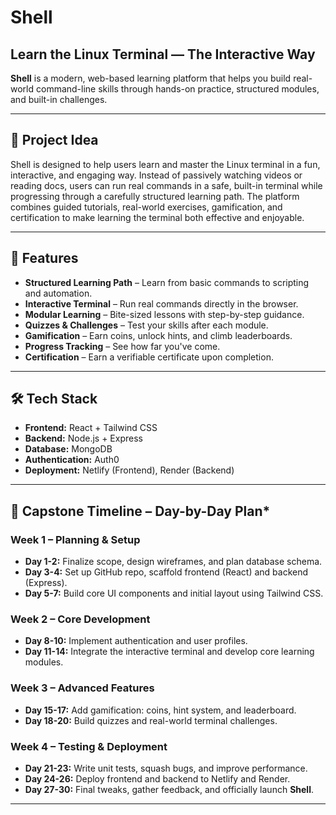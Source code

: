 # Shell

## Learn the Linux Terminal — The Interactive Way

**Shell** is a modern, web-based learning platform that helps you build real-world command-line skills through hands-on practice, structured modules, and built-in challenges.

---

## 🧠 Project Idea

Shell is designed to help users learn and master the Linux terminal in a fun, interactive, and engaging way. Instead of passively watching videos or reading docs, users can run real commands in a safe, built-in terminal while progressing through a carefully structured learning path. The platform combines guided tutorials, real-world exercises, gamification, and certification to make learning the terminal both effective and enjoyable.

---

## 🚀 Features

- **Structured Learning Path** – Learn from basic commands to scripting and automation.
- **Interactive Terminal** – Run real commands directly in the browser.
- **Modular Learning** – Bite-sized lessons with step-by-step guidance.
- **Quizzes & Challenges** – Test your skills after each module.
- **Gamification** – Earn coins, unlock hints, and climb leaderboards.
- **Progress Tracking** – See how far you've come.
- **Certification** – Earn a verifiable certificate upon completion.

---

## 🛠 Tech Stack

- **Frontend:** React + Tailwind CSS  
- **Backend:** Node.js + Express  
- **Database:** MongoDB  
- **Authentication:** Auth0  
- **Deployment:** Netlify (Frontend), Render (Backend)

---

## 📅 Capstone Timeline – Day-by-Day Plan*

### Week 1 – Planning & Setup
- **Day 1-2:** Finalize scope, design wireframes, and plan database schema.
- **Day 3-4:** Set up GitHub repo, scaffold frontend (React) and backend (Express).
- **Day 5-7:** Build core UI components and initial layout using Tailwind CSS.

### Week 2 – Core Development
- **Day 8-10:** Implement authentication and user profiles.
- **Day 11-14:** Integrate the interactive terminal and develop core learning modules.

### Week 3 – Advanced Features
- **Day 15-17:** Add gamification: coins, hint system, and leaderboard.
- **Day 18-20:** Build quizzes and real-world terminal challenges.

### Week 4 – Testing & Deployment
- **Day 21-23:** Write unit tests, squash bugs, and improve performance.
- **Day 24-26:** Deploy frontend and backend to Netlify and Render.
- **Day 27-30:** Final tweaks, gather feedback, and officially launch **Shell**.

---